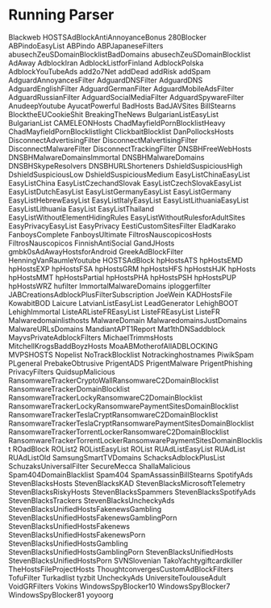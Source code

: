 # Running Parser

Blackweb
HOSTSAdBlockAntiAnnoyanceBonus
280Blocker
ABPindoEasyList
ABPindo
ABPJapaneseFilters
abusechZeuSDomainBlocklistBadDomains
abusechZeuSDomainBlocklist
AdAway
AdblockIran
AdblockListforFinland
AdblockPolska
AdblockYouTubeAds
add2o7Net
addDead
addRisk
addSpam
AdguardAnnoyancesFilter
AdguardDNSFilter
AdguardDNS
AdguardEnglishFilter
AdguardGermanFilter
AdguardMobileAdsFilter
AdguardRussianFilter
AdguardSocialMediaFilter
AdguardSpywareFilter
AnudeepYoutube
AyucatPowerful
BadHosts
BadJAVSites
BillStearns
BlocktheEUCookieShit
BreakingTheNews
BulgarianListEasyList
BulgarianList
CAMELEONHosts
ChadMayfieldPornBlocklistHeavy
ChadMayfieldPornBlocklistlight
ClickbaitBlocklist
DanPollocksHosts
DisconnectAdvertisingFilter
DisconnectMalvertisingFilter
DisconnectMalwareFilter
DisconnectTrackingFilter
DNSBHFreeWebHosts
DNSBHMalwareDomainsImmortal
DNSBHMalwareDomains
DNSBHSkypeResolvers
DNSBHURLShorteners
DshieldSuspiciousHigh
DshieldSuspiciousLow
DshieldSuspiciousMedium
EasyListChinaEasyList
EasyListChina
EasyListCzechandSlovak
EasyListCzechSlovakEasyList
EasyListDutchEasyList
EasyListGermanyEasyList
EasyListGermany
EasyListHebrewEasyList
EasyListItalyEasyList
EasyListLithuaniaEasyList
EasyListLithuania
EasyList
EasyListThailand
EasyListWithoutElementHidingRules
EasyListWithoutRulesforAdultSites
EasyPrivacyEasyList
EasyPrivacy
EestiCustomSitesFilter
EladKarako
FanboysComplete
FanboysUltimate
FiltrosNauscopicosHosts
FiltrosNauscopicos
FinnishAntiSocial
GandJHosts
gmbk0sAdAwayHostsforAndroid
GreekAdBlockFilter
HenningVanRaumleYoutube
HOSTSAdBlock
hpHostsATS
hpHostsEMD
hpHostsEXP
hpHostsFSA
hpHostsGRM
hpHostsHFS
hpHostsHJK
hpHosts
hpHostsMMT
hpHostsPartial
hpHostsPHA
hpHostsPSH
hpHostsPUP
hpHostsWRZ
hufilter
ImmortalMalwareDomains
iploggerfilter
JABCreationsAdblockPlusFilterSubscription
JoeWein
KADHostsFile
KowabitBOD
Laicure
LatvianListEasyList
LeadGenerator
LehighBOOT
LehighImmortal
ListeARListeFREasyList
ListeFREasyList
ListeFR
Malwaredomainlisthosts
MalwareDomain
MalwaredomainsJustDomains
MalwareURLsDomains
MandiantAPT1Report
Mat1thDNSaddblock
MayvsPrivateAdblockFilters
MichaelTrimmsHosts
MitchellKrogsBaddBoyzHosts
MoaABMotherofAllADBLOCKING
MVPSHOSTS
Nopelist
NoTrackBlocklist
Notrackinghostnames
PiwikSpam
PLgeneral
PrebakeObtrusive
PrigentADS
PrigentMalware
PrigentPhishing
PrivacyFilters
QuidsupMalicious
RansomwareTrackerCryptoWallRansomwareC2DomainBlocklist
RansomwareTrackerDomainBlocklist
RansomwareTrackerLockyRansomwareC2DomainBlocklist
RansomwareTrackerLockyRansomwarePaymentSitesDomainBlocklist
RansomwareTrackerTeslaCryptRansomwareC2DomainBlocklist
RansomwareTrackerTeslaCryptRansomwarePaymentSitesDomainBlocklist
RansomwareTrackerTorrentLockerRansomwareC2DomainBlocklist
RansomwareTrackerTorrentLockerRansomwarePaymentSitesDomainBlocklist
ROadBlock
ROList2
ROListEasyList
ROList
RUAdListEasyList
RUAdList
RUAdListOld
SamsungSmartTVDomains
SchacksAdblockPlusList
SchuzaksUniversalFilter
SecureMecca
ShallaMalicious
Spam404DomainBlacklist
Spam404
SpamAssassinBillStearns
SpotifyAds
StevenBlacksHosts
StevenBlacksKAD
StevenBlacksMicrosoftTelemetry
StevenBlacksRiskyHosts
StevenBlacksSpammers
StevenBlacksSpotifyAds
StevenBlacksTrackers
StevenBlacksUncheckyAds
StevenBlacksUnifiedHostsFakenewsGambling
StevenBlacksUnifiedHostsFakenewsGamblingPorn
StevenBlacksUnifiedHostsFakenews
StevenBlacksUnifiedHostsFakenewsPorn
StevenBlacksUnifiedHostsGambling
StevenBlacksUnifiedHostsGamblingPorn
StevenBlacksUnifiedHosts
StevenBlacksUnifiedHostsPorn
SVNSlovenian
TakoYachtygiftcardkiller
TheHostsFileProjectHosts
ThoughtconvergesCustomAdBlockFilters
TofuFilter
Turkadlist
tyzbit
UncheckyAds
UniversiteToulouseAdult
VoidGRFilters
Vokins
WindowsSpyBlocker10
WindowsSpyBlocker7
WindowsSpyBlocker81
yoyoorg
